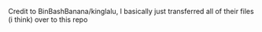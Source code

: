 Credit to BinBashBanana/kinglalu, I basically just transferred all of their files (i think) over to this repo
